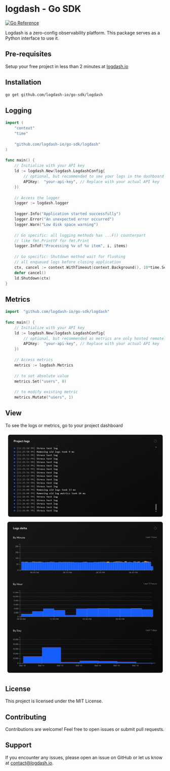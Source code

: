# logdash - Go SDK

[![Go Reference](https://pkg.go.dev/badge/github.com/logdash-io/go-sdk.svg)](https://pkg.go.dev/github.com/logdash-io/go-sdk)

Logdash is a zero-config observability platform. This package serves as a Python interface to use it.

## Pre-requisites

Setup your free project in less than 2 minutes at [logdash.io](https://logdash.io/)

## Installation

```bash
go get github.com/logdash-io/go-sdk/logdash
```

## Logging

```go
import (
	"context"
	"time"

	"github.com/logdash-io/go-sdk/logdash"
)

func main() {
    // Initialize with your API key
    ld := logdash.New(logdash.LogdashConfig{
        // optional, but recommended to see your logs in the dashboard
        APIKey:  "your-api-key", // Replace with your actual API key
    })

    // Access the logger
    logger := logdash.logger

    logger.Info("Application started successfully")
    logger.Error("An unexpected error occurred")
    logger.Warn("Low disk space warning")

    // Go specific: all logging methods has ...F() counterpart
    // like fmt.PrinttF for fmt.Print
    logger.InfoF("Processing %v of %v item", i, items)

	// Go specific: Shutdown method wait for flushing 
    // all enqueued logs before closing application
	ctx, cancel := context.WithTimeout(context.Background(), 10*time.Second)
	defer cancel()
	ld.Shutdown(ctx)
}
```

## Metrics

```go
import 	"github.com/logdash-io/go-sdk/logdash"

func main() {
    // Initialize with your API key
    ld := logdash.New(logdash.LogdashConfig{
        // optional, but recommended as metrics are only hosted remotely
        APIKey:  "your-api-key", // Replace with your actual API key
    })

    // Access metrics
    metrics := logdash.Metrics

    // to set absolute value
    metrics.Set("users", 0)

    // to modify existing metric
    metrics.Mutate("users", 1)
```

## View

To see the logs or metrics, go to your project dashboard

![logs](docs/logs.png)
![delta](docs/delta.png)

## License

This project is licensed under the MIT License.

## Contributing

Contributions are welcome! Feel free to open issues or submit pull requests.

## Support

If you encounter any issues, please open an issue on GitHub or let us know at [contact@logdash.io](mailto:contact@logdash.io).
